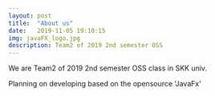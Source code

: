 ```yaml
---
layout: post
title:  "About us"
date:   2019-11-05 19:10:15
img: javaFX_logo.jpg
description: Team2 of 2019 2nd semester OSS
---
```


We are Team2 of 2019 2nd semester OSS class in SKK univ.

Planning on developing based on the opensource 'JavaFx'